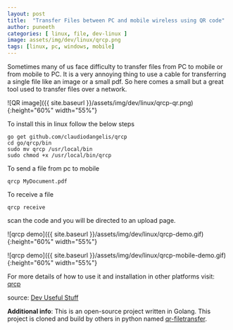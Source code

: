 ```yaml
---
layout: post
title:  "Transfer Files between PC and mobile wireless using QR code"
author: puneeth
categories: [ linux, file, dev-linux ]
image: assets/img/dev/linux/qrcp.png
tags: [linux, pc, windows, mobile]
---
```


Sometimes many of us face difficulty to transfer files from PC to mobile or from mobile to PC. It is a very annoying thing to use a cable for transferring a single file like an image or a small pdf. So here comes a small but a great tool used to transfer files over a network.

![QR image]({{ site.baseurl }}/assets/img/dev/linux/qrcp-qr.png){:height="60%" width="55%"}

To install this in linux follow the below steps
``` batch
go get github.com/claudiodangelis/qrcp
cd go/qrcp/bin
sudo mv qrcp /usr/local/bin
sudo chmod +x /usr/local/bin/qrcp
```
To send a file from pc to mobile
``` batch
qrcp MyDocument.pdf
```

To receive a file
```batch
qrcp receive
```
scan the code and you will be directed to an upload page.

![qrcp demo]({{ site.baseurl }}/assets/img/dev/linux/qrcp-demo.gif){:height="60%" width="55%"}

![qrcp demo]({{ site.baseurl }}/assets/img/dev/linux/qrcp-mobile-demo.gif){:height="60%" width="55%"}

For more details of how to use it and installation in other platforms visit: [qrcp](https://github.com/claudiodangelis/qrcp)

source: [Dev Useful Stuff](t.me/dev_useful_stuff)

**Additional info**: This is an open-source project written in Golang. This project is cloned and build by others in python named [qr-filetransfer](https://github.com/sdushantha/qr-filetransfer).
